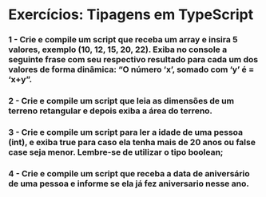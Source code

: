 # Exercícios: Tipagens em TypeScript

### 1 - Crie e compile um script que receba um array e insira 5 valores, exemplo (10, 12, 15, 20, 22). Exiba no console a seguinte frase com seu respectivo resultado para cada um dos valores de forma dinâmica: “O número ‘x’, somado com ‘y’ é = ‘x+y”.

### 2 - Crie e compile um script que leia as dimensões de um terreno retangular e depois exiba a área do terreno.

### 3 - Crie e compile um script para ler a idade de uma pessoa (int), e exiba true para caso ela tenha mais de 20 anos ou false case seja menor. Lembre-se de utilizar o tipo boolean;

### 4 - Crie e compile um script que receba a data de aniversário de uma pessoa e informe se ela já fez aniversario nesse ano.